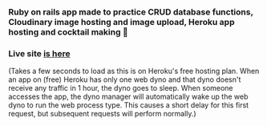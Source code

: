 ### Ruby on rails app made to practice CRUD database functions, Cloudinary image hosting and image upload, Heroku app hosting and cocktail making 🍹


### Live site [is here](https://what-can-i-get-you.herokuapp.com/)
(Takes a few seconds to load as this is on Heroku's free hosting plan. When an app on (free) Heroku has only one web dyno and that dyno doesn't receive any traffic in 1 hour, the dyno goes to sleep.
When someone accesses the app, the dyno manager will automatically wake up the web dyno to run the web process type. This causes a short delay for this first request, but subsequent requests will perform normally.)
